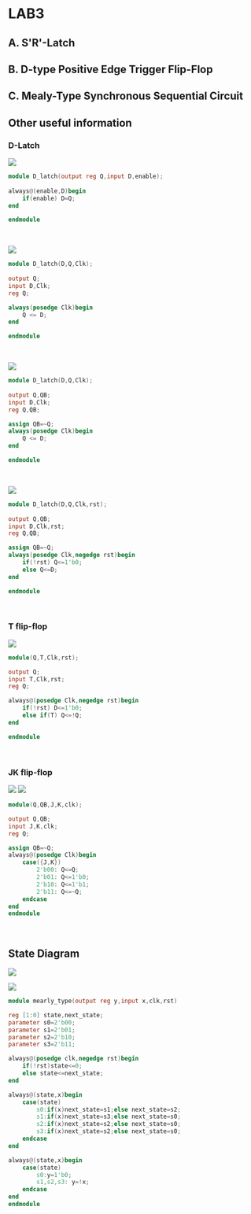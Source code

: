 # LAB3

## A. S'R'-Latch

## B. D-type Positive Edge Trigger Flip-Flop

## C. Mealy-Type Synchronous Sequential Circuit

## Other useful information

### D-Latch
![](https://i.imgur.com/X5CUnMt.png)

```verilog
module D_latch(output reg Q,input D,enable);
    
always@(enable,D)begin
    if(enable) D=Q;
end

endmodule
```

&nbsp;

![](https://i.imgur.com/e3jNtnA.png)

```verilog
module D_latch(D,Q,Clk);
    
output Q;
input D,Clk;
reg Q;

always(posedge Clk)begin
    Q <= D;
end

endmodule
```

&nbsp;

![](https://i.imgur.com/Zy0vjfD.png)

```verilog
module D_latch(D,Q,Clk);
    
output Q,QB;
input D,Clk;
reg Q,QB;

assign QB=~Q;
always(posedge Clk)begin
    Q <= D;
end

endmodule
```

&nbsp;

![](https://i.imgur.com/PkPTob4.png)

```verilog
module D_latch(D,Q,Clk,rst);
    
output Q,QB;
input D,Clk,rst;
reg Q,QB;

assign QB=~Q;
always(posedge Clk,negedge rst)begin
    if(!rst) Q<=1'b0;
    else Q<=D;
end

endmodule
```

&nbsp;

### T flip-flop

![](https://i.imgur.com/ft8uvN9.png)

```verilog
module(Q,T,Clk,rst);

output Q;
input T,Clk,rst;
reg Q;

always@(posedge Clk,negedge rst)begin
    if(!rst) D<=1'b0;
    else if(T) Q<=!Q;
end

endmodule
```

&nbsp;

### JK flip-flop

![](https://i.imgur.com/JJQvhou.png)
![](https://i.imgur.com/0VT53S9.png)

```verilog
module(Q,QB,J,K,clk);

output Q,QB;
input J,K,clk;
reg Q;

assign QB=~Q;
always@(posedge Clk)begin
    case({J,K})
        2'b00: Q<=Q;
        2'b01: Q<=1'b0;
        2'b10: Q<=1'b1;
        2'b11: Q<=~Q;
    endcase
end
endmodule
```

&nbsp;

## State Diagram

![](https://i.imgur.com/hfKZsID.png)

![](https://i.imgur.com/myxHXYY.png)

```verilog
module mearly_type(output reg y,input x,clk,rst)

reg [1:0] state,next_state;
parameter s0=2'b00;
parameter s1=2'b01;
parameter s2=2'b10;
parameter s3=2'b11;

always@(posedge clk,negedge rst)begin
    if(!rst)state<=0;
    else state<=next_state;
end

always@(state,x)begin
    case(state)
        s0:if(x)next_state=s1;else next_state=s2;
        s1:if(x)next_state=s3;else next_state=s0;
        s2:if(x)next_state=s2;else next_state=s0;
        s3:if(x)next_state=s2;else next_state=s0;
    endcase
end

always@(state,x)begin
    case(state)
        s0:y=1'b0;
        s1,s2,s3: y=!x;
    endcase
end    
endmodule
```
